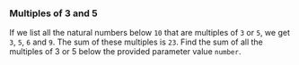 ### Multiples of 3 and 5

If we list all the natural numbers below `10` that are multiples of `3` or `5`, we get `3`, `5`, `6` and `9`.
The sum of these multiples is `23`. Find the sum of all the multiples of 3 or 5 below the
provided parameter value `number`.
